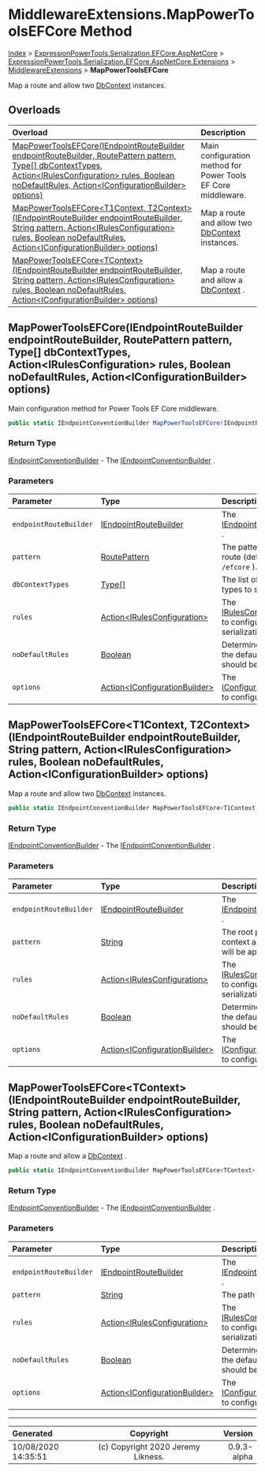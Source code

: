 ﻿# MiddlewareExtensions.MapPowerToolsEFCore Method

[Index](../index.md) > [ExpressionPowerTools.Serialization.EFCore.AspNetCore](ExpressionPowerTools.Serialization.EFCore.AspNetCore.a.md) > [ExpressionPowerTools.Serialization.EFCore.AspNetCore.Extensions](ExpressionPowerTools.Serialization.EFCore.AspNetCore.Extensions.n.md) > [MiddlewareExtensions](ExpressionPowerTools.Serialization.EFCore.AspNetCore.Extensions.MiddlewareExtensions.cs.md) > **MapPowerToolsEFCore**

Map a route and allow two [DbContext](https://docs.microsoft.com/dotnet/api/microsoft.entityframeworkcore.dbcontext) instances.

## Overloads

| Overload | Description |
| :-- | :-- |
| [MapPowerToolsEFCore(IEndpointRouteBuilder endpointRouteBuilder, RoutePattern pattern, Type[] dbContextTypes, Action&lt;IRulesConfiguration> rules, Boolean noDefaultRules, Action&lt;IConfigurationBuilder> options)](#mappowertoolsefcoreiendpointroutebuilder-endpointroutebuilder-routepattern-pattern-type[]-dbcontexttypes-actionirulesconfiguration-rules-boolean-nodefaultrules-actioniconfigurationbuilder-options) | Main configuration method for Power Tools EF Core middleware. |
| [MapPowerToolsEFCore&lt;T1Context, T2Context>(IEndpointRouteBuilder endpointRouteBuilder, String pattern, Action&lt;IRulesConfiguration> rules, Boolean noDefaultRules, Action&lt;IConfigurationBuilder> options)](#mappowertoolsefcoret1context-t2contextiendpointroutebuilder-endpointroutebuilder-string-pattern-actionirulesconfiguration-rules-boolean-nodefaultrules-actioniconfigurationbuilder-options) | Map a route and allow two [DbContext](https://docs.microsoft.com/dotnet/api/microsoft.entityframeworkcore.dbcontext) instances. |
| [MapPowerToolsEFCore&lt;TContext>(IEndpointRouteBuilder endpointRouteBuilder, String pattern, Action&lt;IRulesConfiguration> rules, Boolean noDefaultRules, Action&lt;IConfigurationBuilder> options)](#mappowertoolsefcoretcontextiendpointroutebuilder-endpointroutebuilder-string-pattern-actionirulesconfiguration-rules-boolean-nodefaultrules-actioniconfigurationbuilder-options) | Map a route and allow a [DbContext](https://docs.microsoft.com/dotnet/api/microsoft.entityframeworkcore.dbcontext) . |
## MapPowerToolsEFCore(IEndpointRouteBuilder endpointRouteBuilder, RoutePattern pattern, Type[] dbContextTypes, Action&lt;IRulesConfiguration> rules, Boolean noDefaultRules, Action&lt;IConfigurationBuilder> options)

Main configuration method for Power Tools EF Core middleware.

```csharp
public static IEndpointConventionBuilder MapPowerToolsEFCore(IEndpointRouteBuilder endpointRouteBuilder, RoutePattern pattern, Type[] dbContextTypes, Action<IRulesConfiguration> rules, Boolean noDefaultRules, Action<IConfigurationBuilder> options)
```

### Return Type

 [IEndpointConventionBuilder](https://docs.microsoft.com/dotnet/api/microsoft.aspnetcore.builder.iendpointconventionbuilder)  - The [IEndpointConventionBuilder](https://docs.microsoft.com/dotnet/api/microsoft.aspnetcore.builder.iendpointconventionbuilder) .

### Parameters

| Parameter | Type | Description |
| :-- | :-- | :-- |
| `endpointRouteBuilder` | [IEndpointRouteBuilder](https://docs.microsoft.com/dotnet/api/microsoft.aspnetcore.routing.iendpointroutebuilder) | The [IEndpointRouteBuilder](https://docs.microsoft.com/dotnet/api/microsoft.aspnetcore.routing.iendpointroutebuilder) . |
| `pattern` | [RoutePattern](https://docs.microsoft.com/dotnet/api/microsoft.aspnetcore.routing.patterns.routepattern) | The pattern for the route (defaults to `/efcore` ). |
| `dbContextTypes` | [Type[]](https://docs.microsoft.com/dotnet/api/system.type) | The list of `DbContext` types to support. |
| `rules` | [Action&lt;IRulesConfiguration>](https://docs.microsoft.com/dotnet/api/system.action-1) | The [IRulesConfiguration](ExpressionPowerTools.Serialization.Signatures.IRulesConfiguration.i.md) to configure serialization rules. |
| `noDefaultRules` | [Boolean](https://docs.microsoft.com/dotnet/api/system.boolean) | Determines whether the default rule set should be applied. |
| `options` | [Action&lt;IConfigurationBuilder>](https://docs.microsoft.com/dotnet/api/system.action-1) | The [IConfigurationBuilder](ExpressionPowerTools.Serialization.Signatures.IConfigurationBuilder.i.md) to configure options. |


## MapPowerToolsEFCore&lt;T1Context, T2Context>(IEndpointRouteBuilder endpointRouteBuilder, String pattern, Action&lt;IRulesConfiguration> rules, Boolean noDefaultRules, Action&lt;IConfigurationBuilder> options)

Map a route and allow two [DbContext](https://docs.microsoft.com/dotnet/api/microsoft.entityframeworkcore.dbcontext) instances.

```csharp
public static IEndpointConventionBuilder MapPowerToolsEFCore<T1Context, T2Context>(IEndpointRouteBuilder endpointRouteBuilder, String pattern, Action<IRulesConfiguration> rules, Boolean noDefaultRules, Action<IConfigurationBuilder> options)
```

### Return Type

 [IEndpointConventionBuilder](https://docs.microsoft.com/dotnet/api/microsoft.aspnetcore.builder.iendpointconventionbuilder)  - The [IEndpointConventionBuilder](https://docs.microsoft.com/dotnet/api/microsoft.aspnetcore.builder.iendpointconventionbuilder) .

### Parameters

| Parameter | Type | Description |
| :-- | :-- | :-- |
| `endpointRouteBuilder` | [IEndpointRouteBuilder](https://docs.microsoft.com/dotnet/api/microsoft.aspnetcore.routing.iendpointroutebuilder) | The [IEndpointRouteBuilder](https://docs.microsoft.com/dotnet/api/microsoft.aspnetcore.routing.iendpointroutebuilder) . |
| `pattern` | [String](https://docs.microsoft.com/dotnet/api/system.string) | The root path. The context and controller will be appended. |
| `rules` | [Action&lt;IRulesConfiguration>](https://docs.microsoft.com/dotnet/api/system.action-1) | The [IRulesConfiguration](ExpressionPowerTools.Serialization.Signatures.IRulesConfiguration.i.md) to configure serialization rules. |
| `noDefaultRules` | [Boolean](https://docs.microsoft.com/dotnet/api/system.boolean) | Determines whether the default rule set should be applied. |
| `options` | [Action&lt;IConfigurationBuilder>](https://docs.microsoft.com/dotnet/api/system.action-1) | The [IConfigurationBuilder](ExpressionPowerTools.Serialization.Signatures.IConfigurationBuilder.i.md) to configure options. |


## MapPowerToolsEFCore&lt;TContext>(IEndpointRouteBuilder endpointRouteBuilder, String pattern, Action&lt;IRulesConfiguration> rules, Boolean noDefaultRules, Action&lt;IConfigurationBuilder> options)

Map a route and allow a [DbContext](https://docs.microsoft.com/dotnet/api/microsoft.entityframeworkcore.dbcontext) .

```csharp
public static IEndpointConventionBuilder MapPowerToolsEFCore<TContext>(IEndpointRouteBuilder endpointRouteBuilder, String pattern, Action<IRulesConfiguration> rules, Boolean noDefaultRules, Action<IConfigurationBuilder> options)
```

### Return Type

 [IEndpointConventionBuilder](https://docs.microsoft.com/dotnet/api/microsoft.aspnetcore.builder.iendpointconventionbuilder)  - The [IEndpointConventionBuilder](https://docs.microsoft.com/dotnet/api/microsoft.aspnetcore.builder.iendpointconventionbuilder) .

### Parameters

| Parameter | Type | Description |
| :-- | :-- | :-- |
| `endpointRouteBuilder` | [IEndpointRouteBuilder](https://docs.microsoft.com/dotnet/api/microsoft.aspnetcore.routing.iendpointroutebuilder) | The [IEndpointRouteBuilder](https://docs.microsoft.com/dotnet/api/microsoft.aspnetcore.routing.iendpointroutebuilder) . |
| `pattern` | [String](https://docs.microsoft.com/dotnet/api/system.string) | The path pattern. |
| `rules` | [Action&lt;IRulesConfiguration>](https://docs.microsoft.com/dotnet/api/system.action-1) | The [IRulesConfiguration](ExpressionPowerTools.Serialization.Signatures.IRulesConfiguration.i.md) to configure serialization rules. |
| `noDefaultRules` | [Boolean](https://docs.microsoft.com/dotnet/api/system.boolean) | Determines whether the default rule set should be applied. |
| `options` | [Action&lt;IConfigurationBuilder>](https://docs.microsoft.com/dotnet/api/system.action-1) | The [IConfigurationBuilder](ExpressionPowerTools.Serialization.Signatures.IConfigurationBuilder.i.md) to configure options. |



---

| Generated | Copyright | Version |
| :-- | :-: | --: |
| 10/08/2020 14:35:51 | (c) Copyright 2020 Jeremy Likness. | 0.9.3-alpha |
